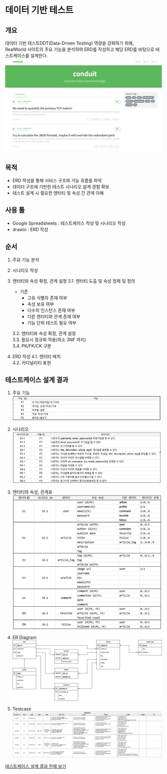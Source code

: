 # 데이터 기반 테스트
## 개요
데이터 기반 테스트DDT(Data-Driven Testing) 역량을 강화하기 위해,  
RealWorld 사이트의 주요 기능을 분석하여 ERD를 작성하고 해당 ERD를 바탕으로 테스트케이스를 설계한다.
![alt text](img/Realworld.PNG)

## 목적
- ERD 작성을 통해 서비스 구조와 기능 흐름을 파악
- 데이터 구조에 기반한 테스트 시나리오 설계 경험 확보
- 테스트 설계 시 필요한 엔터티 및 속성 간 관계 이해

## 사용 툴
* Google Spreadsheets : 테스트케이스 작성 및 시나리오 작성
* drawio : ERD 작성

## 순서
1. 주요 기능 분석

2. 시나리오 작성

3. 엔터티와 속성 확정, 관계 설정
    3.1. 엔터티 도출 및 속성 정제 및 정의

    * 기준
        - 고유 식별자 존재 여부
        - 속성 보유 여부
        - 다수의 인스턴스 존재 여부
        - 다른 엔터티와 관계 존재 여부
        - 기능 단위 테스트 필요 여부

    3.2. 엔터티와 속성 확정, 관계 설정  
    3.3. 필요시 정규화 적용(최소 3NF 까지)  
    3.4. PK/FK/CK 구분  

4. ERD 작성
    4.1. 엔터티 배치  
    4.2. 카디널리티 표현  

## 테스트케이스 설계 결과
1. 주요 기능  
![alt text](img/DDT_주요기능.png)

2. 시나리오  
![alt text](img/DDT_시나리오.png)

3. 엔터티와 속성, 관계표  
![alt text](img/DDT_엔터티와_속성_관계표.png)

4. ER Diagram
![alt text](img/DDT_ERD.png)

5. Testcase  
![alt text](img/DDT_Testcase.PNG)  

[테스트케이스 설계 결과 전체 보기](https://docs.google.com/spreadsheets/d/1SxjCDiIXlvleXsjqzWHdibPLRzy_hQsP1JwZAsbmfLU/edit?usp=sharing)